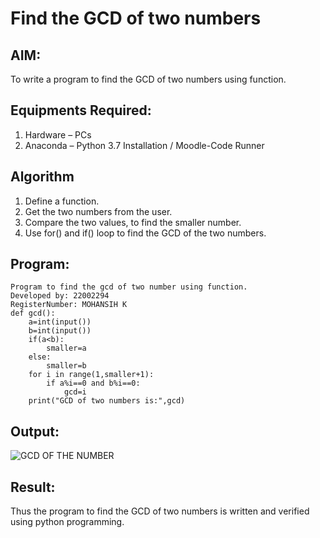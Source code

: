 # Find the GCD of two numbers

## AIM:
To write a program to find the GCD of two numbers using function.

## Equipments Required:
1. Hardware – PCs
2. Anaconda – Python 3.7 Installation / Moodle-Code Runner

## Algorithm
1. Define a function.
2. Get the two numbers from the user.
3. Compare the two values, to find the smaller number.
4. Use for() and if() loop to find the GCD of the two numbers.

## Program:
```
Program to find the gcd of two number using function.
Developed by: 22002294
RegisterNumber: MOHANSIH K
def gcd():
    a=int(input())
    b=int(input())
    if(a<b):
        smaller=a
    else:
        smaller=b
    for i in range(1,smaller+1):
        if a%i==0 and b%i==0:
            gcd=i
    print("GCD of two numbers is:",gcd)
```

## Output:
![GCD OF THE NUMBER](https://user-images.githubusercontent.com/111619160/213843902-a77d4044-1f91-43a9-887e-ace505c6ed10.png)



## Result:
Thus the program to find the GCD of two numbers is written and verified using python programming.
